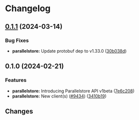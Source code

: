 # Changelog

## [0.1.1](https://github.com/googleapis/google-cloud-go/compare/parallelstore/v0.1.0...parallelstore/v0.1.1) (2024-03-14)


### Bug Fixes

* **parallelstore:** Update protobuf dep to v1.33.0 ([30b038d](https://github.com/googleapis/google-cloud-go/commit/30b038d8cac0b8cd5dd4761c87f3f298760dd33a))

## 0.1.0 (2024-02-21)


### Features

* **parallelstore:** Introducing Parallelstore API v1beta ([7e6c208](https://github.com/googleapis/google-cloud-go/commit/7e6c208c5d97d3f6e2f7fd7aca09b8ae98dc0bf2))
* **parallelstore:** New client(s) ([#9434](https://github.com/googleapis/google-cloud-go/issues/9434)) ([3410b19](https://github.com/googleapis/google-cloud-go/commit/3410b190796edbf73f439494abcbeb204ed5e395))

## Changes

